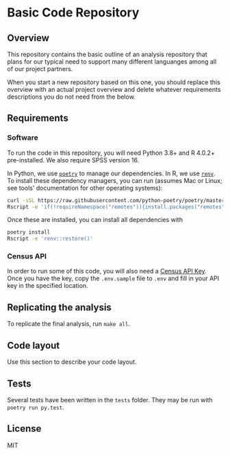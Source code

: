 # Basic Code Repository

## Overview

This repository contains the basic outline of an analysis repository that plans for
our typical need to support many different languanges among all of our project partners.

When you start a new repository based on this one, you should replace this overview
with an actual project overview and delete whatever requirements descriptions you
do not need from the below.

## Requirements

### Software

To run the code in this repository, you will need Python 3.8+ and R 4.0.2+ pre-installed.
We also require SPSS version 16.

In Python, we use [`poetry`](https://python-poetry.org/) to manage our dependencies. In R, we use [`renv`](https://rstudio.github.io/renv/articles/renv.html).
To install these dependency managers, you can run (assumes Mac or Linux; see tools' documentation for other operating systems):

```bash
curl -sSL https://raw.githubusercontent.com/python-poetry/poetry/master/get-poetry.py | python3 -
Rscript -e 'if(!requireNamespace("remotes")){install.packages("remotes");remotes::install_github("rstudio/renv")} else {remotes::install_github("rstudio/renv")}'
```

Once these are installed, you can install all dependencies with

```bash
poetry install
Rscript -e 'renv::restore()'
```

### Census API

In order to run some of this code, you will also need a [Census API Key](https://api.census.gov/data/key_signup.html). Once you have the key, copy the `.env.sample` file to `.env` and fill in your API key in the specified location.

## Replicating the analysis

To replicate the final analysis, run `make all`.

## Code layout

Use this section to describe your code layout.

## Tests

Several tests have been written in the `tests` folder. They may be run with `poetry run py.test`.

## License

MIT
